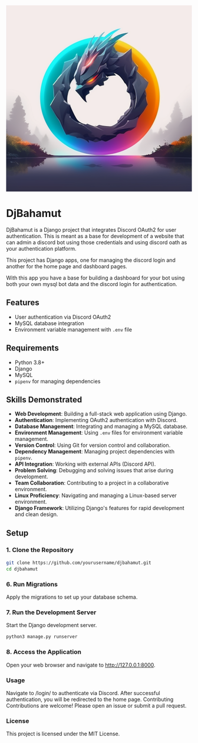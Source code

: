 ![DjBahamut](bahamut_logo_splash1.png)

# DjBahamut

DjBahamut is a Django project that integrates Discord OAuth2 for user authentication. This is meant as a base for development of a website that can admin a discord bot using those credentials and using discord oath as your authentication platform.

This project has Django apps, one for managing the discord login and another for the home page and dashboard pages.

With this app you have a base for building a dashboard for your bot using both your own mysql bot data and the discord login for authentication.

## Features

- User authentication via Discord OAuth2
- MySQL database integration
- Environment variable management with `.env` file

## Requirements

- Python 3.8+
- Django
- MySQL
- `pipenv` for managing dependencies

## Skills Demonstrated

- **Web Development**: Building a full-stack web application using Django.
- **Authentication**: Implementing OAuth2 authentication with Discord.
- **Database Management**: Integrating and managing a MySQL database.
- **Environment Management**: Using `.env` files for environment variable management.
- **Version Control**: Using Git for version control and collaboration.
- **Dependency Management**: Managing project dependencies with `pipenv`.
- **API Integration**: Working with external APIs (Discord API).
- **Problem Solving**: Debugging and solving issues that arise during development.
- **Team Collaboration**: Contributing to a project in a collaborative environment.
- **Linux Proficiency**: Navigating and managing a Linux-based server environment.
- **Django Framework**: Utilizing Django's features for rapid development and clean design.

## Setup

### 1. Clone the Repository

```sh
git clone https://github.com/yourusername/djbahamut.git
cd djbahamut
```

### 6. Run Migrations

Apply the migrations to set up your database schema.

### 7. Run the Development Server

Start the Django development server.

```sh
python3 manage.py runserver
```

### 8. Access the Application

Open your web browser and navigate to http://127.0.0.1:8000.

### Usage
Navigate to /login/ to authenticate via Discord.
After successful authentication, you will be redirected to the home page.
Contributing
Contributions are welcome! Please open an issue or submit a pull request.

### License
This project is licensed under the MIT License.